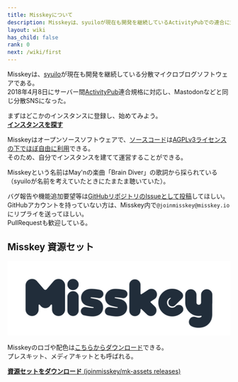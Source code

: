 ```yaml
---
title: Misskeyについて
description: Misskeyは、syuiloが現在も開発を継続しているActivityPubでの連合に対応した分散マイクロブログソフトウェアである。
layout: wiki
has_child: false
rank: 0
next: /wiki/first
---
```

Misskeyは、[syuilo](culture/users/syuilo)が現在も開発を継続している分散マイクロブログソフトウェアである。  
2018年4月8日にサーバー間[ActivityPub](culture/words/activitypub)連合規格に対応し、Mastodonなどと同じ分散SNSになった。

まずはどこかのインスタンスに登録し、始めてみよう。  
**[インスタンスを探す](instances/)**

Misskeyはオープンソースソフトウェアで、[ソースコード](https://github.com/syuilo/misskey)は[AGPLv3ライセンスの下でほぼ自由に利用](developers/modifying-code-and-license)できる。  
そのため、自分でインスタンスを建てて運営することができる。

Misskeyという名前はMay'nの楽曲「Brain Diver」の歌詞から採られている（syuiloが名前を考えていたときにたまたま聴いていた）。

バグ報告や機能追加要望等は[GitHubリポジトリのIssueとして投稿](https://github.com/syuilo/misskey/issues/new/choose)してほしい。GitHubアカウントを持っていない方は、Misskey内で`@joinmisskey@misskey.io`にリプライを送ってほしい。  
PullRequestも歓迎している。

## Misskey 資源セット
![Misskey Logo](/files/images/title.light.svg)

Misskeyのロゴや配色は[こちらからダウンロード](https://github.com/joinmisskey/mk-assets/releases)できる。  
プレスキット、メディアキットとも呼ばれる。

[**資源セットをダウンロード** (joinmisskey/mk-assets releases)](https://github.com/joinmisskey/mk-assets/releases)
